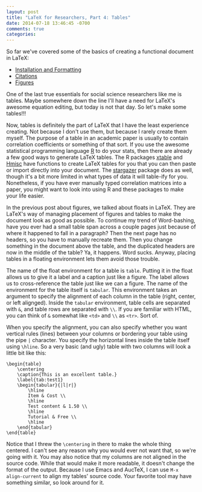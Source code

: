 ```yaml
---
layout: post
title: "LaTeX for Researchers, Part 4: Tables"
date: 2014-07-18 13:46:45 -0700
comments: true
categories: 
---
```


So far we've covered some of the basics of creating a functional document in LaTeX:

* [Installation and Formatting](http://www.schuetzler.net/blog/latex-for-researchers-pt-1/)
* [Citations](http://www.schuetzler.net/blog/latex-for-researchers-pt-2/)
* [Figures](http://www.schuetzler.net/blog/latex-for-researchers-pt-3-figures/)

One of the last true essentials for social science researchers like me is
tables. Maybe somewhere down the line I'll have a need for LaTeX's awesome
equation editing, but today is not that day. So let's make some tables!!!

Now, tables is definitely the part of LaTeX that I have the least experience
creating. Not because I don't use them, but because I rarely create them
myself. The purpose of a table in an academic paper is usually to contain
correlation coefficients or something of that sort. If you use the awesome
statistical programming language [R](http://www.r-project.org/) to do your
stats, then there are already a few good ways to generate LaTeX tables. The R
packages [xtable](http://cran.r-project.org/web/packages/xtable/index.html) and
[Hmisc](http://cran.r-project.org/web/packages/Hmisc/index.html) have functions
to create LaTeX tables for you that you can then paste or import directly into
your document. The
[stargazer](http://cran.r-project.org/web/packages/stargazer/vignettes/stargazer.pdf)
package does as well, though it's a bit more limited in what types of data it
will table-ify for you. Nonetheless, if you have ever manually typed correlation
matrices into a paper, you might want to look into using R and these packages to
make your life easier.

In the previous post about figures, we talked about floats in LaTeX. They are
LaTeX's way of managing placement of figures and tables to make the document
look as good as possible. To continue my trend of Word-bashing, have you ever
had a small table span across a couple pages just because of where it happened
to fall in a paragraph? Then the next page has no headers, so you have to
manually recreate them. Then you change something in the document above the
table, and the duplicated headers are now in the middle of the table? Ya, it
happens. Word sucks. Anyway, placing tables in a floating environment lets them
avoid those trouble.

The name of the float environment for a table is `table`. Putting it in the
float allows us to give it a label and a caption just like a figure. The label
allows us to cross-reference the table just like we can a figure. The name of
the environment for the table itself is `tabular`. This environment takes an
argument to specify the alignment of each column in the table (right, center, or
left alignged). Inside the `tabular` environment, table cells are separated with
`&`, and table rows are separated with `\\`. If you are familiar with HTML, you
can think of `&` somewhat like `<td>` and `\\` as `<tr>`. Sort of.

When you specify the alignment, you can also specify whether you want vertical
rules (lines) between your columns or bordering your table using the pipe `|`
character. You specify the horizontal lines inside the table itself using
`\hline`. So a very basic (and ugly) table with two columns will look a little
bit like this:

    \begin{table}
		\centering
		\caption{This is an excellent table.}
		\label{tab:test1}
		\begin{tabular}{|l|r|}
			\hline
			Item & Cost \\
			\hline
			Test content & 1.50 \\
			\hline
			Tutorial & Free \\
			\hline
		\end{tabular}
	\end{table}

Notice that I threw the `\centering` in there to make the whole thing
centered. I can't see any reason why you would ever not want that, so we're
going with it. You may also notice that my columns are not aligned in the source
code. While that would make it more readable, it doesn't change the format of
the output. Because I use Emacs and AucTeX, I can use `M-x align-current` to
align my tables' source code. Your favorite tool may have something similar, so
look around for it.
